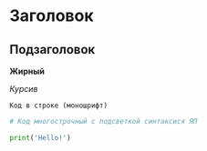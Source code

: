 # Заголовок

## Подзаголовок

**Жирный**

*Курсив*

`Код в строке (моношрифт)`

```Python
# Код многострочный с подсветкой синтаксися ЯП

print('Hello!')
```
